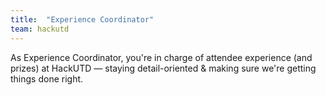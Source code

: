 ```yaml
---
title:  "Experience Coordinator"
team: hackutd
---
```

As Experience Coordinator, you're in charge of attendee experience (and prizes) at HackUTD — staying detail-oriented & making sure we're getting things done right.